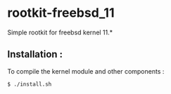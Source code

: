 # rootkit-freebsd_11
Simple rootkit for freebsd kernel 11.*

## Installation  :

To compile the kernel module and other components :
```
$ ./install.sh
```

